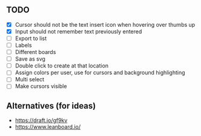 ## TODO

- [X] Cursor should not be the text insert icon when hovering over thumbs up
- [X] Input should not remember text previously entered
- [ ] Export to list
- [ ] Labels
- [ ] Different boards
- [ ] Save as svg
- [ ] Double click to create at that location
- [ ] Assign colors per user, use for cursors and background highlighting 
- [ ] Multi select
- [ ] Make cursors visible

## Alternatives (for ideas)

* https://draft.io/gf9kv
* https://www.leanboard.io/
